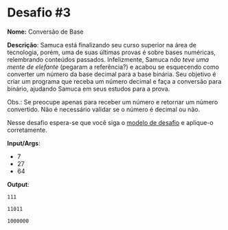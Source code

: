 # Desafio #3

**Nome:** Conversão de Base

**Descrição**: Samuca está finalizando seu curso superior na área de tecnologia, porém, uma de suas últimas provas é sobre bases numéricas, relembrando conteúdos passados. Infelizmente, Samuca *não teve uma mente de elefante* (pegaram a referência?) e acabou se esquecendo como converter um número da base decimal para a base binária. Seu objetivo é criar um programa que receba um número decimal e faça a conversão para binário, ajudando Samuca em seus estudos para a prova.

Obs.: Se preocupe apenas para receber um número e retornar um número convertido. Não é necessário validar se o número é decimal ou não.

Nesse desafio espera-se que você siga o [modelo de desafio](../README.org) e aplique-o corretamente. 

**Input/Args**: 
- 7
- 27
- 64

**Output**:

```
111
```

```
11011
```

```
1000000
```
